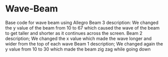 # Wave-Beam
Base code for wave beam using Allegro
Beam 3 description: We changed the y value of the beam from 10 to 67 which caused the wave of the beam to get taller and shorter as it continues across the screen.
Beam 2 description; We changed the x value which made the wave longer and wider from the top of each wave 
Beam 1 description; We changed again the y value from 10 to 30 which made the beam zig zag while going down 
